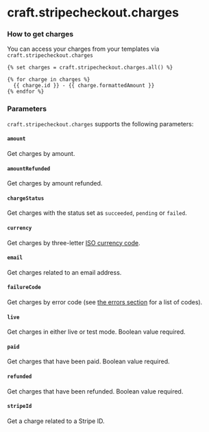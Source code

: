 # craft.stripecheckout.charges

### How to get charges

You can access your charges from your templates via `craft.stripecheckout.charges`

```twig
{% set charges = craft.stripecheckout.charges.all() %}

{% for charge in charges %}
  {{ charge.id }} - {{ charge.formattedAmount }}
{% endfor %}
```

### Parameters

`craft.stripecheckout.charges` supports the following parameters:

#### `amount`

Get charges by amount.

#### `amountRefunded`

Get charges by amount refunded.

#### `chargeStatus`

Get charges with the status set as `succeeded`, `pending` or `failed`.

#### `currency`

Get charges by three-letter [ISO currency code](https://www.iso.org/iso-4217-currency-codes.html).

#### `email`

Get charges related to an email address.

#### `failureCode`

Get charges by error code (see [the errors section](https://stripe.com/docs/api#errors) for a list of codes).

#### `live`

Get charges in either live or test mode. Boolean value required.

#### `paid`

Get charges that have been paid. Boolean value required.

#### `refunded`

Get charges that have been refunded. Boolean value required.

#### `stripeId`

Get a charge related to a Stripe ID.

